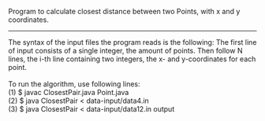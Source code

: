 Program to calculate closest distance between two Points, with x and y coordinates. 

----------------------------------------------------------------
The syntax of the input files the program reads is the following:
The first line of input consists of a single integer, the amount of points.
Then follow N lines, the i-th line containing two integers, the x- and y-coordinates for each point. 
<br>
<br>
To run the algorithm, use following lines: <br>
(1) $ javac ClosestPair.java Point.java <br>
(2) $ java ClosestPair < data-input/data4.in <br>
(3) $ java ClosestPair < data-input/data12.in output <br>
